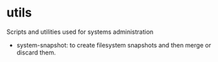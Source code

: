 utils
=====

Scripts and utilities used for systems administration

* system-snapshot: to create filesystem snapshots and then merge or discard them.
